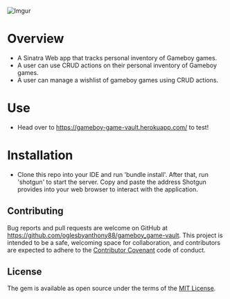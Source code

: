 
![Imgur](https://i.imgur.com/2nvJTjH.png)

# Overview

* A Sinatra Web app that tracks personal inventory of Gameboy games.
* A user can use CRUD actions on their personal inventory of Gameboy games.
* A user can manage a wishlist of gameboy games using CRUD actions.

# Use

- Head over to https://gameboy-game-vault.herokuapp.com/ to test!

# Installation

- Clone this repo into your IDE and run 'bundle install'. After that, run 'shotgun' to start the server. Copy and paste the address Shotgun provides into your web browser to interact with the application.

## Contributing

Bug reports and pull requests are welcome on GitHub at https://github.com/oglesbyanthony88/gameboy_game-vault. This project is intended to be a safe, welcoming space for collaboration, and contributors are expected to adhere to the [Contributor Covenant](http://contributor-covenant.org) code of conduct.

## License

The gem is available as open source under the terms of the [MIT License](https://opensource.org/licenses/MIT).